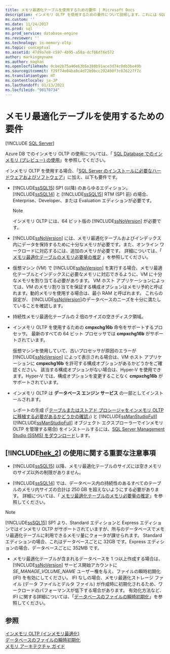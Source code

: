 ```yaml
---
title: メモリ最適化テーブルを使用するための要件 | Microsoft Docs
description: インメモリ OLTP を使用するための要件について説明します。これには SQL Database のバージョン、メモリとストレージに関する考慮事項、インストールが含まれます。
ms.custom: ''
ms.date: 11/24/2017
ms.prod: sql
ms.prod_service: database-engine
ms.reviewer: ''
ms.technology: in-memory-oltp
ms.topic: conceptual
ms.assetid: 47d9a7e8-c597-4b95-a58a-dcf66df8e572
author: markingmyname
ms.author: maghan
ms.openlocfilehash: 0cbe2b75a46e63b5e388b91ace3d74c0db3be49b
ms.sourcegitcommit: f29f74e04ba9c4d72b9bcc292490f3c076227f7c
ms.translationtype: HT
ms.contentlocale: ja-JP
ms.lasthandoff: 01/13/2021
ms.locfileid: "98170734"
---
```

# <a name="requirements-for-using-memory-optimized-tables"></a>メモリ最適化テーブルを使用するための要件
 [!INCLUDE [SQL Server](../../includes/applies-to-version/sqlserver.md)]

  Azure DB でのインメモリ OLTP の使用については、「 [SQL Database でのインメモリ (プレビュー) の使用](/azure/azure-sql/in-memory-oltp-overview)」を参照してください。  
  
 インメモリ OLTP を使用する場合、「[SQL Server のインストールに必要なハードウェアおよびソフトウェア](../../sql-server/install/hardware-and-software-requirements-for-installing-sql-server.md)」に加え、以下も要件です。  
  
-   [!INCLUDE[ssSQL15](../../includes/sssql16-md.md)] SP1 (以降) のあらゆるエディション。 [!INCLUDE[ssSQL14](../../includes/sssql14-md.md)] と [!INCLUDE[ssSQL15](../../includes/sssql16-md.md)] RTM (SP1 前) の場合、Enterprise、Developer、または Evaluation エディションが必要です。
    
    > [!NOTE]
    > インメモリ OLTP には、64 ビット版の [!INCLUDE[ssNoVersion](../../includes/ssnoversion-md.md)] が必要です。  
  
-   [!INCLUDE[ssNoVersion](../../includes/ssnoversion-md.md)] には、メモリ最適化テーブルおよびインデックス内にデータを保持するために十分なメモリが必要です。また、オンライン ワークロードに対応するには、追加のメモリが必要です。 詳細については、「 [メモリ最適化テーブルのメモリ必要量の推定](../../relational-databases/in-memory-oltp/estimate-memory-requirements-for-memory-optimized-tables.md) 」を参照してください。  

-   仮想マシン (VM) で [!INCLUDE[ssNoVersion](../../includes/ssnoversion-md.md)] を実行する場合、メモリ最適化テーブルとインデックスに必要なメモリに対応できるように、VM に十分なメモリを割り当てる必要があります。 VM ホスト アプリケーションによっては、VM のメモリ割り当てを保証する構成オプションはメモリ予約と呼ばれます。動的メモリを使用する場合は、最小 RAM と呼ばれます。 これらの設定が、 [!INCLUDE[ssNoVersion](../../includes/ssnoversion-md.md)]のデータベースのニーズを十分に満たしていることを確認します。
  
-   持続性メモリ最適化テーブルの 2 倍のサイズの空きディスク領域。  
  
-   インメモリ OLTP を使用するための **cmpxchg16b** 命令をサポートするプロセッサ。 最新のすべての 64 ビット プロセッサでは **cmpxchg16b** がサポートされています。  
  
     仮想マシンを使用していて、古いプロセッサが原因のエラーが [!INCLUDE[ssNoVersion](../../includes/ssnoversion-md.md)] によって表示される場合は、VM ホスト アプリケーションに **cmpxchg16b** を許可する構成オプションがあるかどうかをご確認ください。 該当する構成オプションがない場合は、Hyper-V を使用できます。Hyper-V では、構成オプションを変更することなく **cmpxchg16b** がサポートされています。  
  
-   インメモリ OLTP は **データベース エンジン サービス** の一部としてインストールされます。  
  
     レポートの生成 (「[テーブルまたはストアド プロシージャをインメモリ OLTP に移植する必要があるかどうかの確認](../../relational-databases/in-memory-oltp/determining-if-a-table-or-stored-procedure-should-be-ported-to-in-memory-oltp.md)」) と [!INCLUDE[ssManStudioFull](../../includes/ssmanstudiofull-md.md)] ([!INCLUDE[ssManStudioFull](../../includes/ssmanstudiofull-md.md)] オブジェクト エクスプローラーでインメモリ OLTP を管理する場合) をインストールするには、[SQL Server Management Studio (SSMS) をダウンロード](../../ssms/download-sql-server-management-studio-ssms.md)します。   
  
## <a name="important-notes-on-using-hek_2"></a>[!INCLUDE[hek_2](../../includes/hek-2-md.md)] の使用に関する重要な注意事項  
  
-   [!INCLUDE[ssSQL15](../../includes/sssql16-md.md)] 以降、メモリ最適化テーブルのサイズには空きメモリのサイズ以外の制限がありません。 

-   [!INCLUDE[ssSQL14](../../includes/sssql14-md.md)] では、データベース内の持続性のあるすべてのテーブルのメモリ内サイズの合計は 250 GB を超えないようにする必要があります。 詳細については、「 [メモリ最適化テーブルのメモリ必要量の推定](../../relational-databases/in-memory-oltp/estimate-memory-requirements-for-memory-optimized-tables.md)」を参照してください。  

> [!NOTE]
> [!INCLUDE[ssSQL15](../../includes/sssql16-md.md)] SP1 より、Standard エディションと Express エディションではインメモリ OLTP がサポートされていますが、所与のデータベースでメモリ最適化テーブルに利用できるメモリ量にクォータが課せられます。 Standard エディションの場合、これはデータベースごとに 32GB です。Express エディションの場合、データベースごとに 352MB です。 
  
-   メモリ最適化テーブルが含まれるデータベースを 1 つ以上作成する場合は、[!INCLUDE[ssNoVersion](../../includes/ssnoversion-md.md)] サービス開始アカウントに *SE_MANAGE_VOLUME_NAME* ユーザー権を与え、ファイルの瞬時初期化 (IFI) を有効にしてください。 IFI なしの場合、メモリ最適化ストレージ ファイル (データ ファイルとデルタ ファイル) が作成時に初期化されるため、ワークロードのパフォーマンスが低下する場合があります。 有効化方法など、IFI に関する詳細については、「[データベースのファイルの瞬時初期化](../../relational-databases/databases/database-instant-file-initialization.md)」を参照してください。
  
## <a name="see-also"></a>参照  
 [インメモリ OLTP &#40;インメモリ最適化&#41;](../../relational-databases/in-memory-oltp/in-memory-oltp-in-memory-optimization.md)  
 [データベースのファイルの瞬時初期化](../../relational-databases/databases/database-instant-file-initialization.md)  
 [メモリ アーキテクチャ ガイド](../../relational-databases/memory-management-architecture-guide.md)
